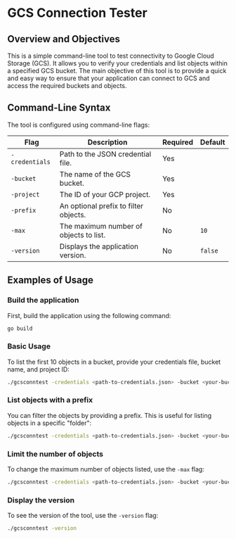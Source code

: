 # GCS Connection Tester

## Overview and Objectives

This is a simple command-line tool to test connectivity to Google Cloud Storage (GCS). It allows you to verify your credentials and list objects within a specified GCS bucket. The main objective of this tool is to provide a quick and easy way to ensure that your application can connect to GCS and access the required buckets and objects.

## Command-Line Syntax

The tool is configured using command-line flags:

| Flag          | Description                                | Required | Default |
|---------------|--------------------------------------------|----------|---------|
| `-credentials`| Path to the JSON credential file.          | Yes      |         |
| `-bucket`     | The name of the GCS bucket.                | Yes      |         |
| `-project`    | The ID of your GCP project.                | Yes      |         |
| `-prefix`     | An optional prefix to filter objects.      | No       |         |
| `-max`        | The maximum number of objects to list.     | No       | `10`    |
| `-version`    | Displays the application version.          | No       | `false` |

## Examples of Usage

### Build the application

First, build the application using the following command:

```bash
go build
```

### Basic Usage

To list the first 10 objects in a bucket, provide your credentials file, bucket name, and project ID:

```bash
./gcsconntest -credentials <path-to-credentials.json> -bucket <your-bucket-name> -project <your-project-id>
```

### List objects with a prefix

You can filter the objects by providing a prefix. This is useful for listing objects in a specific "folder":

```bash
./gcsconntest -credentials <path-to-credentials.json> -bucket <your-bucket-name> -project <your-project-id> -prefix "my-folder/"
```

### Limit the number of objects

To change the maximum number of objects listed, use the `-max` flag:

```bash
./gcsconntest -credentials <path-to-credentials.json> -bucket <your-bucket-name> -project <your-project-id> -max 5
```

### Display the version

To see the version of the tool, use the `-version` flag:

```bash
./gcsconntest -version
```
